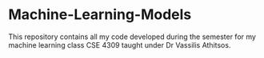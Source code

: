 # Machine-Learning-Models

This repository contains all my code developed during the semester for my machine learning class CSE 4309 taught under Dr Vassilis Athitsos.
